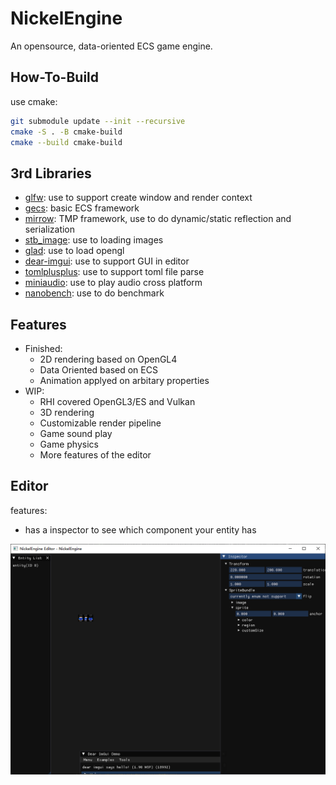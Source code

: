 # NickelEngine

An opensource, data-oriented ECS game engine.

## How-To-Build

use cmake:

```bash
git submodule update --init --recursive
cmake -S . -B cmake-build
cmake --build cmake-build
```

## 3rd Libraries

* [glfw](https://github.com/glfw/glfw.git): use to support create window and render context
* [gecs](https://github.com/VisualGMQ/gecs.git): basic ECS framework
* [mirrow](https://github.com/VisualGMQ/mirrow.git): TMP framework, use to do dynamic/static reflection and serialization
* [stb_image](http://nothings.org/stb): use to loading images
* [glad](https://glad.dav1d.de/): use to load opengl
* [dear-imgui](https://github.com/ocornut/imgui): use to support GUI in editor
* [tomlplusplus](https://github.com/marzer/tomlplusplus): use to support toml file parse
* [miniaudio](https://miniaud.io/): use to play audio cross platform
* [nanobench](https://nanobench.ankerl.com/): use to do benchmark

## Features

* Finished:
    * 2D rendering based on OpenGL4
    * Data Oriented based on ECS
    * Animation applyed on arbitary properties
* WIP:
    * RHI covered OpenGL3/ES and Vulkan
    * 3D rendering
    * Customizable render pipeline
    * Game sound play
    * Game physics
    * More features of the editor

## Editor

features:

* has a inspector to see which component your entity has

![editor](./snapshot/editor.png)